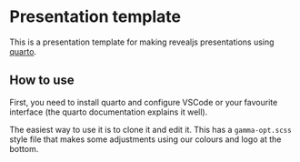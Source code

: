 # Presentation template

This is a presentation template for making revealjs presentations using [quarto](https://quarto.org/). 

## How to use

First, you need to install quarto and configure VSCode or your favourite interface (the quarto documentation explains it well).

The easiest way to use it is to clone it and edit it. This has a `gamma-opt.scss` style file that makes some adjustments using our colours and logo at the bottom.
